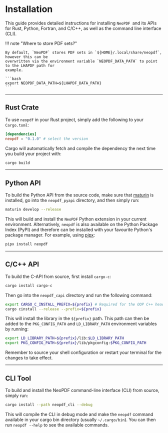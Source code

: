 # Installation

This guide provides detailed instructions for installing `NeoPDF `and its APIs for Rust, Python,
Fortran, and C/C++, as well as the command line interface (CLI).

!!! note "Where to store PDF sets?"

    By default, `NeoPDF` stores PDF sets in `${HOME}/.local/share/neopdf`, however this can be
    overwritten via the environment variable `NEOPDF_DATA_PATH` to point to the LHAPDF path for
    example.

    ```bash
    export NEOPDF_DATA_PATH=${LHAPDF_DATA_PATH}
    ```

---

## Rust Crate

To use `neopdf` in your Rust project, simply add the following to your `Cargo.toml`:

```toml
[dependencies]
neopdf = "0.1.0" # select the version
```

Cargo will automatically fetch and compile the dependency the next time you build your project with:

```bash
cargo build
```

---

## Python API

To build the Python API from the source code, make sure that [maturin](https://www.maturin.rs/) is
installed, go into the `neopdf_pyapi` directory, and then simply run:

```bash
maturin develop --release
```

This will build and install the `NeoPDF` Python extension in your current environment. Alternatively,
`neopdf` is  also available on the Python Package Index (PyPI) and therefore can be installed with
your favourite Python's package manager. For example, using [pipx](https://pipx.pypa.io/stable/):

```bash
pipx install neopdf
```

---

## C/C++ API

To build the C-API from source, first install `cargo-c`:

```bash
cargo install cargo-c
```

Then go into the `neopdf_capi` directory and run the following command:

```bash
export CARGO_C_INSTALL_PREFIX=${prefix} # Required for the OOP C++ header
cargo cinstall --release --prefix=${prefix}
```

This will install the library in the `${prefix}` path. This path can then be added to the `PKG_CONFIG_PATH`
and `LD_LIBRARY_PATH` environment variables by running:

```bash
export LD_LIBRARY_PATH=${prefix}/lib:$LD_LIBRARY_PATH
export PKG_CONFIG_PATH=${prefix}/lib/pkgconfig:$PKG_CONFIG_PATH
```

Remember to source your shell configuration or restart your terminal for the changes to take effect.

---

## CLI Tool

To build and install the NeoPDF command-line interface (CLI) from source, simply run:

```bash
cargo install --path neopdf_cli --debug
```

This will compile the CLI in debug mode and make the `neopdf` command available in your
cargo bin directory (usually `~/.cargo/bin`). You can then run `neopdf --help` to see
the available commands.
